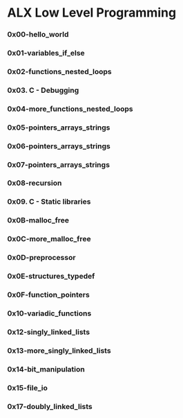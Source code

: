 # ALX Low Level Programming

### 0x00-hello_world

### 0x01-variables_if_else

### 0x02-functions_nested_loops

### 0x03. C - Debugging

###  0x04-more_functions_nested_loops

### 0x05-pointers_arrays_strings

### 0x06-pointers_arrays_strings

### 0x07-pointers_arrays_strings

### 0x08-recursion

### 0x09. C - Static libraries

### 0x0B-malloc_free

### 0x0C-more_malloc_free

### 0x0D-preprocessor

### 0x0E-structures_typedef

### 0x0F-function_pointers

### 0x10-variadic_functions

### 0x12-singly_linked_lists

### 0x13-more_singly_linked_lists

### 0x14-bit_manipulation

### 0x15-file_io

### 0x17-doubly_linked_lists

